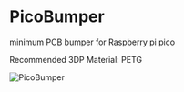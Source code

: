 # PicoBumper
minimum PCB bumper for Raspberry pi pico

Recommended 3DP Material: PETG

![PicoBumper](/img/picobumper.jpg)
